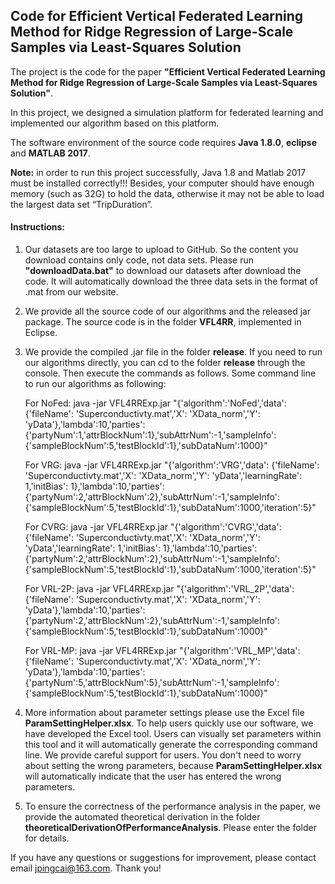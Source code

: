 
## Code for Efficient Vertical Federated Learning Method for Ridge Regression of Large-Scale Samples via Least-Squares Solution

The project is the code for the paper **"Efficient Vertical Federated Learning Method for Ridge Regression of Large-Scale Samples via Least-Squares Solution"**.

In this project, we designed a simulation platform for federated learning and implemented our algorithm based on this platform.

The software environment of the source code requires **Java 1.8.0**, **eclipse** and **MATLAB 2017**.

**Note:** in order to run this project successfully, Java 1.8 and Matlab 2017 must be installed correctly!!! Besides, your computer should have enough memory (such as 32G) to hold the data, otherwise it may not be able to load the largest data set “TripDuration”.



#### Instructions:

1. Our datasets are too large to upload to GitHub. So the content you download contains only code, not data sets. Please run **"downloadData.bat"** to download our datasets after download the code. It will automatically download the three data sets in the format of .mat from our website.

2. We provide all the source code of our algorithms and the released jar package. The source code is in the folder **VFL4RR**, implemented in Eclipse.

3. We provide the compiled .jar file in the folder **release**. If you need to run our algorithms directly, you can cd to the folder **release** through the console. Then execute the commands as follows. Some command line to run our algorithms as following:

    For NoFed:
    java -jar VFL4RRExp.jar "{'algorithm':'NoFed','data': {'fileName': 'Superconductivty.mat','X': 'XData_norm','Y': 'yData'},'lambda':10,'parties': {'partyNum':1,'attrBlockNum':1},'subAttrNum':-1,'sampleInfo': {'sampleBlockNum':5,'testBlockId':1},'subDataNum':1000}"

    For VRG:
    java -jar VFL4RRExp.jar "{'algorithm':'VRG','data': {'fileName': 'Superconductivty.mat','X': 'XData_norm','Y': 'yData','learningRate': 1,'initBias': 1},'lambda':10,'parties': {'partyNum':2,'attrBlockNum':2},'subAttrNum':-1,'sampleInfo': {'sampleBlockNum':5,'testBlockId':1},'subDataNum':1000,'iteration':5}"

    For CVRG:
    java -jar VFL4RRExp.jar "{'algorithm':'CVRG','data': {'fileName': 'Superconductivty.mat','X': 'XData_norm','Y': 'yData','learningRate': 1,'initBias': 1},'lambda':10,'parties': {'partyNum':2,'attrBlockNum':2},'subAttrNum':-1,'sampleInfo': {'sampleBlockNum':5,'testBlockId':1},'subDataNum':1000,'iteration':5}"

    For VRL-2P:
    java -jar VFL4RRExp.jar "{'algorithm':'VRL_2P','data': {'fileName': 'Superconductivty.mat','X': 'XData_norm','Y': 'yData'},'lambda':10,'parties': {'partyNum':2,'attrBlockNum':2},'subAttrNum':-1,'sampleInfo': {'sampleBlockNum':5,'testBlockId':1},'subDataNum':1000}"

    For VRL-MP:
    java -jar VFL4RRExp.jar "{'algorithm':'VRL_MP','data': {'fileName': 'Superconductivty.mat','X': 'XData_norm','Y': 'yData'},'lambda':10,'parties': {'partyNum':5,'attrBlockNum':5},'subAttrNum':-1,'sampleInfo': {'sampleBlockNum':5,'testBlockId':1},'subDataNum':1000}"

4. More information about parameter settings please use the Excel file **ParamSettingHelper.xlsx**. To help users quickly use our software, we have developed the Excel tool. Users can visually set parameters within this tool and it will automatically generate the corresponding command line. We provide careful support for users. You don't need to worry about setting the wrong parameters, because **ParamSettingHelper.xlsx** will automatically indicate that the user has entered the wrong parameters.

5. To ensure the correctness of the performance analysis in the paper, we provide the automated theoretical derivation in the folder **theoreticalDerivationOfPerformanceAnalysis**. Please enter the folder for details.

If you have any questions or suggestions for improvement, please contact email jpingcai@163.com. Thank you!
